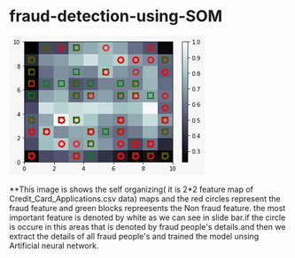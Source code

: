 # fraud-detection-using-SOM

![](/SOM.jpeg)

**This image is shows the self organizing( it is 2*2 feature map of Credit_Card_Applications.csv data) maps and the red circles represent the fraud feature and green blocks repreesents the Non fraud feature. the most important feature is denoted by white as we can see in slide bar.if the circle is occure in this areas that is denoted by fraud people's details.and then we extract the details of all fraud people's and trained the model unsing Artificial neural network. 

